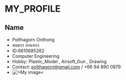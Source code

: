 # MY_PROFILE
## Name
- Polthagorn Onthong 
- พนธกร อ่อนทอง
- ID:6610685262
- Computer Engineering
- Hobby: Plastic_Model , Airsoft_Gun , Drawing
- Contact: polthagorn@gmail.com / +66 94 890 0979
- ![>My image<](Polthagorn_image.jpg)




